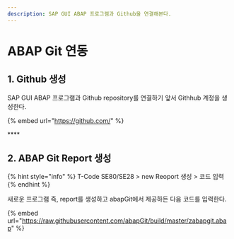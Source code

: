```yaml
---
description: SAP GUI ABAP 프로그램과 Github울 연결해본다.
---
```


# ABAP Git 연동

## 1. Github 생성

SAP GUI ABAP 프로그램과 Github repository를 연결하기 앞서 Githhub 계정을 생성한다. 

{% embed url="https://github.com/" %}

\*\*\*\*

## 2. ABAP Git Report 생성

{% hint style="info" %}
T-Code SE80/SE28 &gt; new Reoport 생성 &gt; 코드 입력
{% endhint %}

새로운 프로그램 즉, report를 생성하고 abapGit에서 제공하든 다음 코드를 입력한다. 

{% embed url="https://raw.githubusercontent.com/abapGit/build/master/zabapgit.abap" %}



